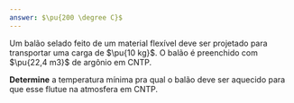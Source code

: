 ```yaml
---
answer: $\pu{200 \degree C}$
---
```


Um balão selado feito de um material flexível deve ser projetado para transportar uma carga de $\pu{10 kg}$. O balão é preenchido com $\pu{22,4 m3}$ de argônio em CNTP.

**Determine** a temperatura mínima pra qual o balão deve ser aquecido para que esse flutue na atmosfera em CNTP.
